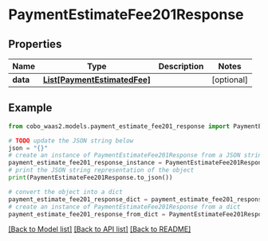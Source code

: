 # PaymentEstimateFee201Response


## Properties

Name | Type | Description | Notes
------------ | ------------- | ------------- | -------------
**data** | [**List[PaymentEstimatedFee]**](PaymentEstimatedFee.md) |  | [optional] 

## Example

```python
from cobo_waas2.models.payment_estimate_fee201_response import PaymentEstimateFee201Response

# TODO update the JSON string below
json = "{}"
# create an instance of PaymentEstimateFee201Response from a JSON string
payment_estimate_fee201_response_instance = PaymentEstimateFee201Response.from_json(json)
# print the JSON string representation of the object
print(PaymentEstimateFee201Response.to_json())

# convert the object into a dict
payment_estimate_fee201_response_dict = payment_estimate_fee201_response_instance.to_dict()
# create an instance of PaymentEstimateFee201Response from a dict
payment_estimate_fee201_response_from_dict = PaymentEstimateFee201Response.from_dict(payment_estimate_fee201_response_dict)
```
[[Back to Model list]](../README.md#documentation-for-models) [[Back to API list]](../README.md#documentation-for-api-endpoints) [[Back to README]](../README.md)



